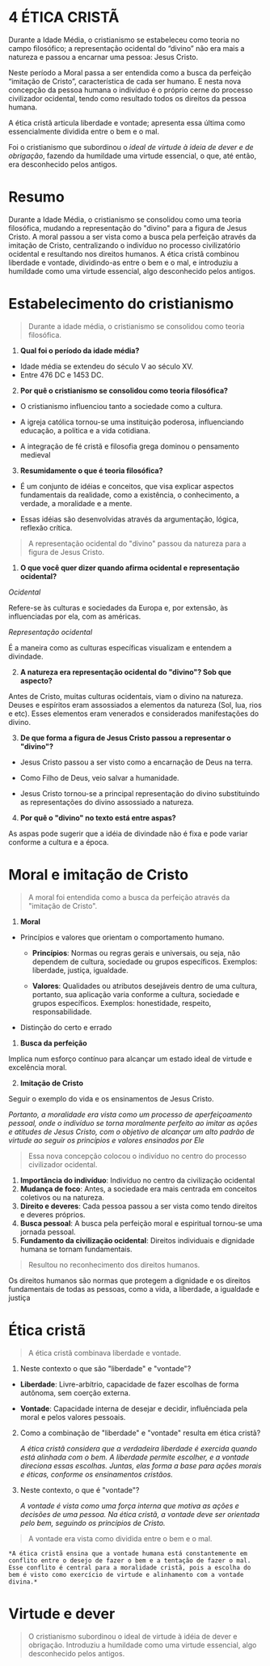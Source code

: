 # 4 ÉTICA CRISTÃ

Durante a Idade Média, o cristianismo se estabeleceu como teoria no campo filosófico; a representação ocidental do “divino” não era mais a natureza e passou a encarnar uma pessoa: Jesus Cristo.

Neste período a Moral passa a ser entendida como a busca da perfeição “imitação de Cristo”, característica de cada ser humano. E nesta nova concepção da pessoa humana o indivíduo é o próprio cerne do processo civilizador ocidental, tendo como resultado todos os direitos da pessoa humana.

A ética cristã articula liberdade e vontade; apresenta essa última como essencialmente dividida entre o bem e o mal.

Foi o cristianismo que subordinou o *ideal de virtude à ideia de dever e de obrigação*, fazendo da humildade uma virtude essencial, o que, até então, era desconhecido pelos antigos.

# Resumo

Durante a Idade Média, o cristianismo se consolidou como uma teoria filosófica, mudando a representação do "divino" para a figura de Jesus Cristo. A moral passou a ser vista como a busca pela perfeição através da imitação de Cristo, centralizando o indivíduo no processo civilizatório ocidental e resultando nos direitos humanos. A ética cristã combinou liberdade e vontade, dividindo-as entre o bem e o mal, e introduziu a humildade como uma virtude essencial, algo desconhecido pelos antigos.

# Estabelecimento do cristianismo

> Durante a idade média, o cristianismo se consolidou como teoria filosófica.

1. **Qual foi o período da idade média?**

- Idade média se extendeu do século V ao século XV.
- Entre 476 DC e 1453 DC.

2. **Por quê o cristianismo se consolidou como teoria filosófica?**
   
- O cristianismo influenciou tanto a sociedade como a cultura.

-  A igreja católica tornou-se uma instituição poderosa, influenciando educação, a política e a vida cotidiana.

-  A integração de fé cristã e filosofia grega dominou o pensamento medieval

3. **Resumidamente o que é teoria filosófica?**

- É um conjunto de idéias e conceitos, que visa explicar aspectos fundamentais da realidade, como a existência, o conhecimento, a verdade, a moralidade e a mente.
  
- Essas idéias são desenvolvidas através da argumentação, lógica, reflexão crítica.

> A representação ocidental do "divino" passou da natureza para a figura de Jesus Cristo.

1. **O que você quer dizer quando afirma ocidental e representação ocidental?**

*Ocidental*
  
Refere-se às culturas e sociedades da Europa e, por extensão, às influenciadas por ela, com as américas.

*Representação ocidental*

É a maneira como as culturas específicas visualizam e entendem a divindade.

2. **A natureza era representação ocidental do "divino"? Sob que aspecto?**
   
Antes de Cristo, muitas culturas ocidentais, viam o divino na natureza. Deuses e espíritos eram assossiados a elementos da natureza (Sol, lua, rios e etc). Esses elementos eram venerados e considerados manifestações do divino.

3. **De que forma a figura de Jesus Cristo passou a representar o "divino"?**

- Jesus Cristo passou a ser visto como a encarnação de Deus na terra.

- Como Filho de Deus, veio salvar a humanidade.
  
- Jesus Cristo tornou-se a principal representação do divino substituindo as representações do divino assossiado a natureza.

4. **Por quê o "divino" no texto está entre aspas?**

As aspas pode sugerir que a idéia de divindade não é fixa e pode variar conforme a cultura e a época.

# Moral e imitação de Cristo

> A moral foi entendida como a busca da perfeição através da "imitação de Cristo".

1. **Moral**
  
- Princípios e valores que orientam o comportamento humano.
  
    - **Princípios**: Normas ou regras gerais e universais, ou seja, não dependem de cultura, sociedade ou grupos específicos. Exemplos: liberdade, justiça, igualdade.
  
    - **Valores**: Qualidades ou atributos desejáveis dentro de uma cultura, portanto, sua aplicação varia conforme a cultura, sociedade e grupos específicos. Exemplos: honestidade, respeito, responsabilidade.
  
- Distinção do certo e errado

1. **Busca da perfeição**
   
Implica num esforço contínuo para alcançar um estado ideal de virtude e excelência moral.

2. **Imitação de Cristo**

Seguir o exemplo do vida e os ensinamentos de Jesus Cristo.
  
*Portanto, a moralidade era vista como um processo de aperfeiçoamento pessoal, onde o indivíduo se torna moralmente perfeito ao imitar as ações e atitudes de Jesus Cristo, com o objetivo de alcançar um alto padrão de virtude ao seguir os princípios e valores ensinados por Ele*

> Essa nova concepção colocou o indivíduo no centro do processo civilizador ocidental.

1. **Importância do indivíduo**: Indivíduo no centro da civilização ocidental
2. **Mudança de foco**: Antes, a sociedade era mais centrada em conceitos coletivos ou na natureza.
3. **Direito e deveres**: Cada pessoa passou a ser vista como tendo direitos e deveres próprios.
4. **Busca pessoal**: A busca pela perfeição moral e espiritual tornou-se uma jornada pessoal.
5. **Fundamento da civilização ocidental**: Direitos individuais e dignidade humana se tornam fundamentais.

> Resultou no reconhecimento dos direitos humanos.

Os direitos humanos são normas que protegem a dignidade e os direitos fundamentais de todas as pessoas, como a vida, a liberdade, a igualdade e justiça

# Ética cristã

> A ética cristã combinava liberdade e vontade.

1. Neste contexto o que são "liberdade" e "vontade"?

- **Liberdade**: Livre-arbítrio, capacidade de fazer escolhas de forma autônoma, sem coerção externa.
  
- **Vontade**: Capacidade interna de desejar e decidir, influênciada pela moral e pelos valores pessoais.

2. Como a combinação de "liberdade" e "vontade" resulta em ética cristã?
   
    *A ética cristã considera que a verdadeira liberdade é exercida quando está alinhada com o bem. A liberdade permite escolher, e a vontade direciona essas escolhas. Juntas, elas forma a base para ações morais e éticas, conforme os ensinamentos cristãos.*

3. Neste contexto, o que é "vontade"?
   
    *A vontade é vista como uma força interna que motiva as ações e decisões de uma pessoa. Na ética cristã, a vontade deve ser orientada pelo bem, seguindo os princípios de Cristo.*

> A vontade era vista como dividida entre o bem e o mal.

    *A ética cristã ensina que a vontade humana está constantemente em conflito entre o desejo de fazer o bem e a tentação de fazer o mal. Esse conflito é central para a moralidade cristã, pois a escolha do bem é visto como exercício de virtude e alinhamento com a vontade divina.*

# Virtude e dever

> O cristianismo subordinou o ideal de virtude à idéia de dever e obrigação.
> Introduziu a humildade como uma virtude essencial, algo desconhecido pelos antigos.